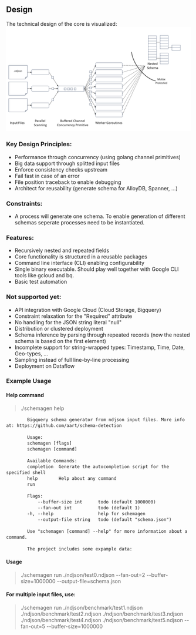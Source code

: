 ## Design

The technical design of the core is visualized: 
![blueprint](design.png)

### Key Design Principles:
- Performance through concurrency (using golang channel primitives)
- Big data support through splitted input files
- Enforce consistency checks upstream
- Fail fast in case of an error
- File position traceback to enable debugging
- Architect for reusability (generate schema for AlloyDB, Spanner, ...)

### Constraints:
- A process will generate one schema. To enable generation of different schemas seperate processes need to be instantiated.

### Features:
- Recursively nested and repeated fields
- Core functionality is structured in a reusable packages
- Command line interface (CLI) enabling configurability
- Single binary executable. Should play well together with Google CLI tools like gcloud and bq.
- Basic test automation

### Not supported yet:
- API integration with Google Cloud (Cloud Storage, Bigquery)
- Constraint relaxation for the "Required" attribute 
- No handling for the JSON string literal "null"
- Distribution or clustered deployment
- Schema inference by parsing through repeated records (now the nested schema is based on the first element)
- Incomplete support for string-wrapped types: Timestamp, Time, Date, Geo-types, ...
- Sampling instead of full line-by-line processing
- Deployment on Dataflow

### Example Usage

#### Help command
> ./schemagen help           

            Bigquery schema generator from ndjson input files. More info at: https://github.com/aart/schema-detection

            Usage:
            schemagen [flags]
            schemagen [command]

            Available Commands:
            completion  Generate the autocompletion script for the specified shell
            help        Help about any command
            run

            Flags:
                --buffer-size int      todo (default 1000000)
                --fan-out int          todo (default 1)
            -h, --help                 help for schemagen
                --output-file string   todo (default "schema.json")

            Use "schemagen [command] --help" for more information about a command.

            The project includes some expample data:

#### Usage
> ./schemagen run ./ndjson/test0.ndjson  --fan-out=2 --buffer-size=1000000 --output-file=schema.json

#### For multiple input files, use:

>./schemagen run ./ndjson/benchmark/test1.ndjson ./ndjson/benchmark/test2.ndjson ./ndjson/benchmark/test3.ndjson ./ndjson/benchmark/test4.ndjson ./ndjson/benchmark/test5.ndjson --fan-out=5 --buffer-size=1000000